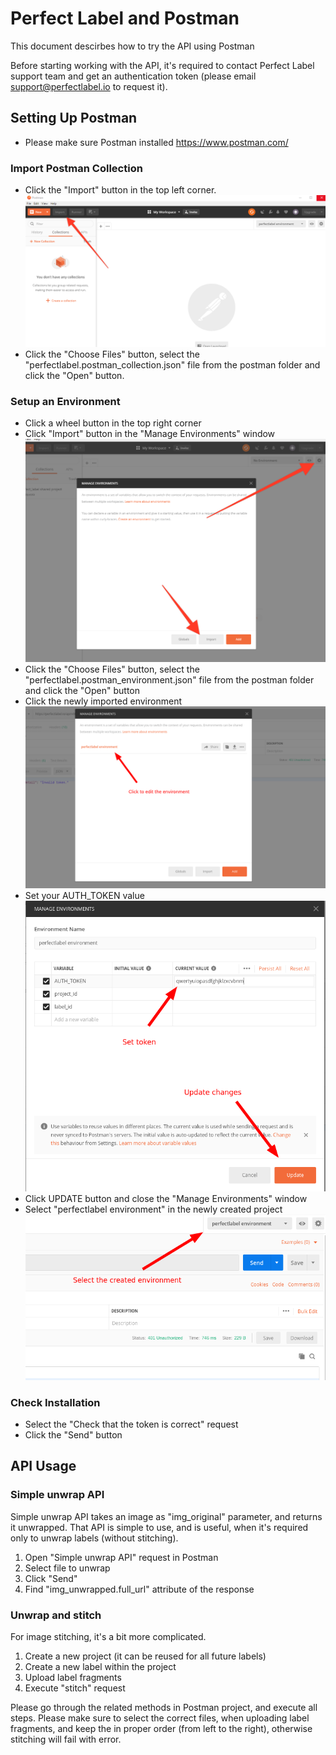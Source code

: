 
# Perfect Label and Postman
This document descirbes how to try the API using Postman

Before starting working with the API, it's required to contact Perfect Label support team and get an authentication token (please email support@perfectlabel.io to request it).

## Setting Up Postman

* Please make sure Postman installed https://www.postman.com/

### Import Postman Collection
* Click the "Import" button in the top left corner. ![Screenshot](/screenshots/postman-1.png)
* Click the "Choose Files" button, select the "perfectlabel.postman_collection.json" file from the postman folder and click the "Open" button.

### Setup an Environment
* Click a wheel button in the top right corner
* Click "Import" button in the "Manage Environments" window ![Screenshot](/screenshots/postman-2.png)
* Click the "Choose Files" button, select the "perfectlabel.postman_environment.json" file from the postman folder and click the "Open" button
* Click the newly imported environment ![Screenshot](/screenshots/postman-3.png)
* Set your AUTH_TOKEN value ![Screenshot](/screenshots/postman-4.png)
* Click UPDATE button and close the "Manage Environments" window
* Select "perfectlabel environment" in the newly created project ![Screenshot](/screenshots/postman-5.png)

### Check Installation
* Select the "Check that the token is correct" request
* Click the "Send" button

## API Usage

### Simple unwrap API
Simple unwrap API takes an image as "img_original" parameter, and returns it unwrapped.
That API is simple to use, and is useful, when it's required only to unwrap labels
(without stitching).
1. Open "Simple unwrap API" request in Postman
2. Select file to unwrap
3. Click "Send"
4. Find "img_unwrapped.full_url" attribute of the response

### Unwrap and stitch

For image stitching, it's a bit more complicated.

1. Create a new project (it can be reused for all future labels)
2. Create a new label within the project
3. Upload label fragments
4. Execute "stitch" request

Please go through the related methods in Postman project, and execute all steps.
Please make sure to select the correct files, when uploading label fragments, and
keep the in proper order (from left to the right), otherwise stitching will fail
with error.

